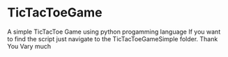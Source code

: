 # TicTacToeGame
A simple TicTacToe Game using python progamming language
If you want to find the script just navigate to the TicTacToeGameSimple folder. 
Thank You Vary much
